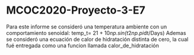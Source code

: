# MCOC2020-Proyecto-3-E7
Para este informe se consideró una temperatura ambiente con un comportamiento senoidal: temp_t= 21 + 10*np.sin(t*2*np.pi*dt/Days)
Ademas se consideró una ecuación de calor de hidratación distinta de cero, la cual fué entregada como una funcion llamada calor_de_hidratación

